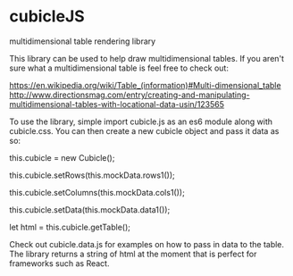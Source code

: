 # cubicleJS
multidimensional table rendering library

This library can be used to help draw multidimensional tables. If you aren't sure what a multidimensional table is feel free to check out:

https://en.wikipedia.org/wiki/Table_(information)#Multi-dimensional_table
http://www.directionsmag.com/entry/creating-and-manipulating-multidimensional-tables-with-locational-data-usin/123565

To use the library, simple import cubicle.js as an es6 module along with cubicle.css. You can then create a new cubicle object and pass it data as so:

this.cubicle = new Cubicle();

this.cubicle.setRows(this.mockData.rows1());

this.cubicle.setColumns(this.mockData.cols1());

this.cubicle.setData(this.mockData.data1());

let html = this.cubicle.getTable();

Check out cubicle.data.js for examples on how to pass in data to the table. The library returns a string of html at the moment that is perfect for frameworks such as React.
